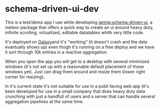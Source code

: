 # schema-driven-ui-dev
This is a test/demo app I use while developing [janmp:schema-driven-ui](https://github.com/JanMP/schema-driven-ui), a meteor package that offers a quick way to
create an ui around heavy duty, infinite scrolling, virtualized, editable datatables whith very little code. 

It's deployed on 
[Galaxy](https://galaxy.meteor.com/app/schema-driven-ui-dev.meteorapp.com)and it's "working" (it doesn't crash and the data evantually shows up)
even thogh it's running on a free deploy and we have it sort through 10k entries in a reactive aggregation.

When you open the app you will get to a desktop with several minimized windows (it's not set up with a reasonable default placement of
those windows yet). Just can drag them around and resize them (lower right corner for resizing).

In it's current state it's not suitable for use in a publi facing web app (it's been developed for use in a small company that does
heavy duty data crunching with just a handfull of users and a server that can handle several aggregation pipelines at the same time.


